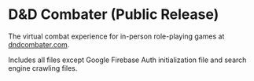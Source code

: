 # D&D Combater (Public Release)

 The virtual combat experience for in-person role-playing games at [dndcombater.com](https://dndcombater.com).

 Includes all files except Google Firebase Auth initialization file and search engine crawling files.
